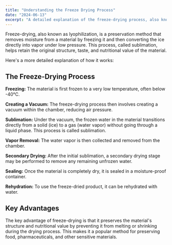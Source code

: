 ```yaml
---
title: "Understanding the Freeze Drying Process"
date: "2024-06-13"
excerpt: "A detailed explanation of the freeze-drying process, also known as lyophilization, and how it preserves food while maintaining nutritional value."
---
```


Freeze-drying, also known as lyophilization, is a preservation method that removes moisture from a material by freezing it and then converting the ice directly into vapor under low pressure. This process, called sublimation, helps retain the original structure, taste, and nutritional value of the material.

Here's a more detailed explanation of how it works:

## The Freeze-Drying Process

**Freezing:** The material is first frozen to a very low temperature, often below -40°C.

**Creating a Vacuum:** The freeze-drying process then involves creating a vacuum within the chamber, reducing air pressure.

**Sublimation:** Under the vacuum, the frozen water in the material transitions directly from a solid (ice) to a gas (water vapor) without going through a liquid phase. This process is called sublimation.

**Vapor Removal:** The water vapor is then collected and removed from the chamber.

**Secondary Drying:** After the initial sublimation, a secondary drying stage may be performed to remove any remaining unfrozen water.

**Sealing:** Once the material is completely dry, it is sealed in a moisture-proof container.

**Rehydration:** To use the freeze-dried product, it can be rehydrated with water.

## Key Advantages

The key advantage of freeze-drying is that it preserves the material's structure and nutritional value by preventing it from melting or shrinking during the drying process. This makes it a popular method for preserving food, pharmaceuticals, and other sensitive materials.